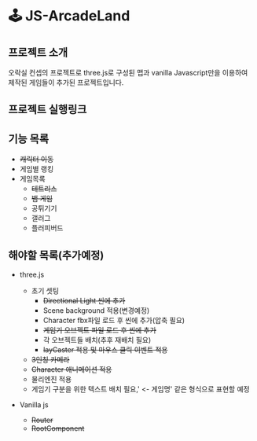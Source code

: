 # 🕹 JS-ArcadeLand

## 프로젝트 소개
오락실 컨셉의 프로젝트로 three.js로 구성된 맵과 vanilla Javascript만을 이용하여 제작된 게임들이 추가된 프로젝트입니다.

## 프로젝트 실행링크



## 기능 목록
- ~~캐릭터 이동~~
- 게임별 랭킹
- 게임목록
  - ~~테트리스~~
  - ~~뱀 게임~~
  - 공튀기기
  - 갤러그
  - 플러피버드

## 해야할 목록(추가예정)

- three.js
   - 초기 셋팅
      - ~~Directional Light 씬에 추가~~
      - Scene background 적용(변경예정)
      - Character fbx파일 로드 후 씬에 추가(압축 필요)
      - ~~게임기 오브젝트 파일 로드 후 씬에 추가~~
      - 각 오브젝트들 배치(추후 재배치 필요)
      - ~~layCaster 적용 및 마우스 클릭 이벤트 적용~~
    - ~~3인칭 카메라~~
    - ~~Character 애니메이션 적용~~
    - 물리엔진 적용
    - 게임기 구분을 위한 텍스트 배치 필요,' <- 게임명' 같은 형식으로 표현할 예정
    
- Vanilla js
  - ~~Router~~
  - ~~RootComponent~~
